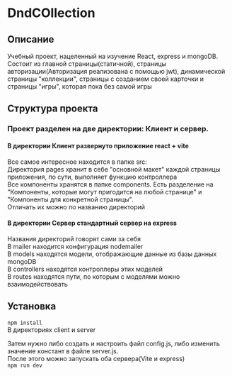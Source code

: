 <h1> DndCOllection </h1>

<h2> Описание </h2> 
<p>Учебный проект, нацеленный на изучение React, express и mongoDB. <br>
Состоит из главной страницы(статичной), страницы авторизации(Авторизация реализована с помощью jwt), динамической страницы "коллекции", страницы с созданием своей карточки и страницы "игры", которая пока без самой игры
</p>

<h2>Структура проекта</h2>
<h3> Проект разделен на две директории: Клиент и сервер. </h3>
<h4>В директории Клиент развернуто приложение react + vite </h4>
    <p>Все самое интересное находится в папке src: <br>
    Директория pages хранит в себе "основной макет" каждой страницы приложения, по сути, выполняет функцию контроллера <br>
    Все компоненты хранятся в папке components. Есть разделение на "Компоненты, которые могут пригодится на любой странице" и "Компоненты для конкретной страницы". <br>
    Отличать их можно по названию директорий</p>
<h4>В директории Сервер стандартный сервер на express</h4>
    <p>Названия директорий говорят сами за себя <br>
    В mailer находится конфигурация nodemailer <br>
    В models находятся модели, отображающие данные из базы данных mongoDB <br>
    В controllers находятся контроллеры этих моделей <br>
    В routes находятся пути, по которым с моделями можно взаимодействовать </p>

</p>

<h2> Установка</h2>
<p>
    
`npm install` <br>
В директориях client и server <br>

Затем нужно либо создать и настроить файл config.js, либо изменить значение констант в файле server.js. <br>
После этого можно запускать оба сервера(Vite и express) <br>
    `npm run dev`
</p>
